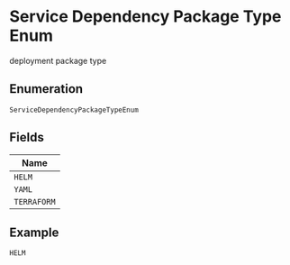 
# Service Dependency Package Type Enum

deployment package type

## Enumeration

`ServiceDependencyPackageTypeEnum`

## Fields

| Name |
|  --- |
| `HELM` |
| `YAML` |
| `TERRAFORM` |

## Example

```
HELM
```

